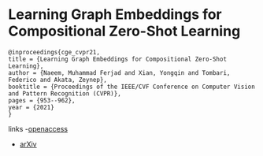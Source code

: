 # Learning Graph Embeddings for Compositional Zero-Shot Learning

```
@inproceedings{cge_cvpr21,
title = {Learning Graph Embeddings for Compositional Zero-Shot Learning},
author = {Naeem, Muhammad Ferjad and Xian, Yongqin and Tombari, Federico and Akata, Zeynep},
booktitle = {Proceedings of the IEEE/CVF Conference on Computer Vision and Pattern Recognition (CVPR)},
pages = {953--962},
year = {2021}
}
```
links
-[openaccess](http://openaccess.thecvf.com//content/CVPR2021/html/Naeem_Learning_Graph_Embeddings_for_Compositional_Zero-Shot_Learning_CVPR_2021_paper.html)
- [arXiv](https://arxiv.org/abs/2102.01987)
